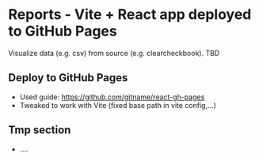 # Reports - Vite + React app deployed to GitHub Pages

Visualize data (e.g. csv) from source (e.g. clearcheckbook). TBD

## Deploy to GitHub Pages

- Used guide: https://github.com/gitname/react-gh-pages
- Tweaked to work with Vite (fixed base path in vite config,...)

## Tmp section

- ....
